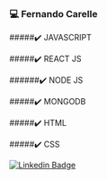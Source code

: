 ### 💻 Fernando Carelle 

#####✔️  JAVASCRIPT

#####✔️  REACT JS

######✔️  NODE JS

#####✔️  MONGODB

#####✔️  HTML 

#####✔️  CSS     



[![Linkedin Badge](https://img.shields.io/badge/-LinkedIn-blue?style=flat-square&logo=Linkedin&logoColor=white&link=https://www.linkedin.com/in/fernandocode)](https://www.linkedin.com/in/fernandocode)
